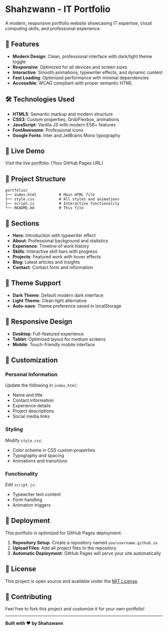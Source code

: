 # Shahzwann - IT Portfolio

A modern, responsive portfolio website showcasing IT expertise, cloud computing skills, and professional experience.

## 🌟 Features

- **Modern Design**: Clean, professional interface with dark/light theme toggle
- **Responsive**: Optimized for all devices and screen sizes
- **Interactive**: Smooth animations, typewriter effects, and dynamic content
- **Fast Loading**: Optimized performance with minimal dependencies
- **Accessible**: WCAG compliant with proper semantic HTML

## 🛠️ Technologies Used

- **HTML5**: Semantic markup and modern structure
- **CSS3**: Custom properties, Grid/Flexbox, animations
- **JavaScript**: Vanilla JS with modern ES6+ features
- **FontAwesome**: Professional icons
- **Google Fonts**: Inter and JetBrains Mono typography

## 🚀 Live Demo

Visit the live portfolio: [Your GitHub Pages URL]

## 📁 Project Structure

```
portfolio/
├── index.html          # Main HTML file
├── style.css           # All styles and animations
├── script.js           # Interactive functionality
└── README.md           # This file
```

## 🎨 Sections

- **Hero**: Introduction with typewriter effect
- **About**: Professional background and statistics
- **Experience**: Timeline of work history
- **Skills**: Interactive skill bars with progress
- **Projects**: Featured work with hover effects
- **Blog**: Latest articles and insights
- **Contact**: Contact form and information

## 🌙 Theme Support

- **Dark Theme**: Default modern dark interface
- **Light Theme**: Clean light alternative
- **Auto-save**: Theme preference saved in localStorage

## 📱 Responsive Design

- **Desktop**: Full-featured experience
- **Tablet**: Optimized layout for medium screens
- **Mobile**: Touch-friendly mobile interface

## 🔧 Customization

### Personal Information
Update the following in `index.html`:
- Name and title
- Contact information
- Experience details
- Project descriptions
- Social media links

### Styling
Modify `style.css`:
- Color scheme in CSS custom properties
- Typography and spacing
- Animations and transitions

### Functionality
Edit `script.js`:
- Typewriter text content
- Form handling
- Animation triggers

## 🚀 Deployment

This portfolio is optimized for GitHub Pages deployment:

1. **Repository Setup**: Create a repository named `yourusername.github.io`
2. **Upload Files**: Add all project files to the repository
3. **Automatic Deployment**: GitHub Pages will serve your site automatically

## 📄 License

This project is open source and available under the [MIT License](LICENSE).

## 🤝 Contributing

Feel free to fork this project and customize it for your own portfolio!

---

**Built with ❤️ by Shahzwann** 